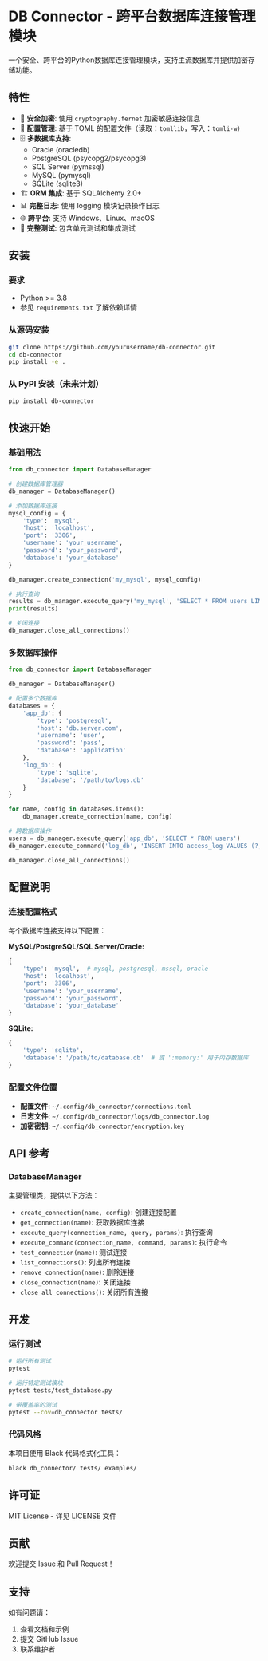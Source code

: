 # DB Connector - 跨平台数据库连接管理模块

一个安全、跨平台的Python数据库连接管理模块，支持主流数据库并提供加密存储功能。

## 特性

- 🔐 **安全加密**: 使用 `cryptography.fernet` 加密敏感连接信息
- 📁 **配置管理**: 基于 TOML 的配置文件（读取：`tomllib`，写入：`tomli-w`）
- 🗄️ **多数据库支持**: 
  - Oracle (oracledb)
  - PostgreSQL (psycopg2/psycopg3)
  - SQL Server (pymssql)
  - MySQL (pymysql)
  - SQLite (sqlite3)
- 🏗️ **ORM 集成**: 基于 SQLAlchemy 2.0+
- 📊 **完整日志**: 使用 logging 模块记录操作日志
- 🌐 **跨平台**: 支持 Windows、Linux、macOS
- 🧪 **完整测试**: 包含单元测试和集成测试

## 安装

### 要求

- Python >= 3.8
- 参见 `requirements.txt` 了解依赖详情

### 从源码安装

```bash
git clone https://github.com/yourusername/db-connector.git
cd db-connector
pip install -e .
```

### 从 PyPI 安装（未来计划）

```bash
pip install db-connector
```

## 快速开始

### 基础用法

```python
from db_connector import DatabaseManager

# 创建数据库管理器
db_manager = DatabaseManager()

# 添加数据库连接
mysql_config = {
    'type': 'mysql',
    'host': 'localhost',
    'port': '3306',
    'username': 'your_username',
    'password': 'your_password',
    'database': 'your_database'
}

db_manager.create_connection('my_mysql', mysql_config)

# 执行查询
results = db_manager.execute_query('my_mysql', 'SELECT * FROM users LIMIT 10')
print(results)

# 关闭连接
db_manager.close_all_connections()
```

### 多数据库操作

```python
from db_connector import DatabaseManager

db_manager = DatabaseManager()

# 配置多个数据库
databases = {
    'app_db': {
        'type': 'postgresql',
        'host': 'db.server.com',
        'username': 'user',
        'password': 'pass',
        'database': 'application'
    },
    'log_db': {
        'type': 'sqlite',
        'database': '/path/to/logs.db'
    }
}

for name, config in databases.items():
    db_manager.create_connection(name, config)

# 跨数据库操作
users = db_manager.execute_query('app_db', 'SELECT * FROM users')
db_manager.execute_command('log_db', 'INSERT INTO access_log VALUES (?, ?)', (user_id, 'login'))

db_manager.close_all_connections()
```

## 配置说明

### 连接配置格式

每个数据库连接支持以下配置：

**MySQL/PostgreSQL/SQL Server/Oracle:**
```python
{
    'type': 'mysql',  # mysql, postgresql, mssql, oracle
    'host': 'localhost',
    'port': '3306',
    'username': 'your_username',
    'password': 'your_password',
    'database': 'your_database'
}
```

**SQLite:**
```python
{
    'type': 'sqlite',
    'database': '/path/to/database.db'  # 或 ':memory:' 用于内存数据库
}
```

### 配置文件位置

- **配置文件**: `~/.config/db_connector/connections.toml`
- **日志文件**: `~/.config/db_connector/logs/db_connector.log`
- **加密密钥**: `~/.config/db_connector/encryption.key`

## API 参考

### DatabaseManager

主要管理类，提供以下方法：

- `create_connection(name, config)`: 创建连接配置
- `get_connection(name)`: 获取数据库连接
- `execute_query(connection_name, query, params)`: 执行查询
- `execute_command(connection_name, command, params)`: 执行命令
- `test_connection(name)`: 测试连接
- `list_connections()`: 列出所有连接
- `remove_connection(name)`: 删除连接
- `close_connection(name)`: 关闭连接
- `close_all_connections()`: 关闭所有连接

## 开发

### 运行测试

```bash
# 运行所有测试
pytest

# 运行特定测试模块
pytest tests/test_database.py

# 带覆盖率的测试
pytest --cov=db_connector tests/
```

### 代码风格

本项目使用 Black 代码格式化工具：

```bash
black db_connector/ tests/ examples/
```

## 许可证

MIT License - 详见 LICENSE 文件

## 贡献

欢迎提交 Issue 和 Pull Request！

## 支持

如有问题请：
1. 查看文档和示例
2. 提交 GitHub Issue
3. 联系维护者
